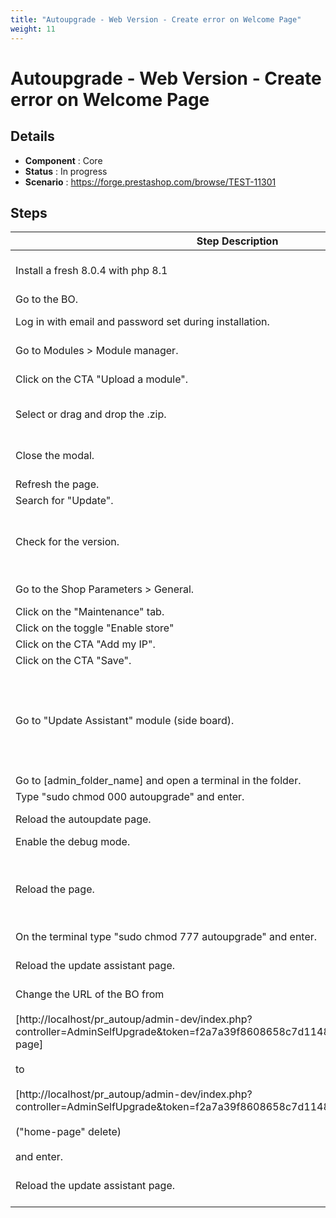 ```yaml
---
title: "Autoupgrade - Web Version - Create error on Welcome Page"
weight: 11
---
```


# Autoupgrade - Web Version - Create error on Welcome Page
## Details
* **Component** : Core
* **Status** : In progress
* **Scenario** : https://forge.prestashop.com/browse/TEST-11301

## Steps
| Step Description | Expected result |
| ----- | ----- |
| Install a fresh 8.0.4 with php 8.1 | * The new shop is installed<br> * The selection to BO or FO is displayed |
| Go to the BO. | Log in page is displayed. |
| Log in with email and password set during installation. | * Connection successful<br> * Dashboard displayed |
| Go to Modules > Module manager. | Module manager page is displayed. |
| Click on the CTA "Upload a module". | Modal "Upload a module" is displayed. |
| Select or drag and drop the .zip. | * The module is installing<br> * The module is installed, the CTA "Configure" is displayed. |
| Close the modal. | * Modal is closed<br> * Module manager page is displayed |
| Refresh the page. | Page is refreshed. |
| Search for "Update". | Update Assistant is displayed. |
| Check for the version. | * The version is the latest in prod. <br><br> * The lastest version in prod is displayed because it is the version available on the marketplace. |
| Go to the Shop Parameters > General. | General > Preferences page is displayed on the "General" tab. |
| Click on the "Maintenance" tab. | "Maintenance" tab is displayed. |
| Click on the toggle "Enable store" | Toggle is in "No" status. |
| Click on the CTA "Add my IP". | IP address is filled. |
| Click on the CTA "Save". | Shop is in maintenance mode. |
| Go to "Update Assistant" module (side board). | "Update Assistant" module is displayed : <br> * Title : "Welcome to PrestaShop Update Assistant"<br> * Two radio buttons : "Update your store" and "Restore from a backup" (disabled)<br> * CTA "Get started" disabled |
| Go to [admin_folder_name] and open a terminal in the folder. | New terminal appears ! |
| Type "sudo chmod 000 autoupgrade" and enter. | Command executed. |
| Reload the autoupdate page. | Error serveur : "500 Internal Server Error" |
| Enable the debug mode. | Debug mode enabled. |
| Reload the page. | Error : "Cannot write to the directory. Please ensure you have the necessary write permissions on "/var/www/html/pr_autoup/admin-dev/autoupgrade"." |
| On the terminal type "sudo chmod 777 autoupgrade" and enter. | Command executed. |
| Reload the update assistant page. | "Welcome to PrestaShop Update Assistant" page is displayed correctly :). |
| Change the URL of the BO from <br><br>[http://localhost/pr_autoup/admin-dev/index.php?controller=AdminSelfUpgrade&token=f2a7a39f8608658c7d114813cfdc966e&route=home-page] <br><br>to <br><br>[http://localhost/pr_autoup/admin-dev/index.php?controller=AdminSelfUpgrade&token=f2a7a39f8608658c7d114813cfdc966e&route=]<br><br>("home-page" delete) <br><br>and enter. | 404 error image :  <br> * Title :  "Something went wrong... "<br> * Text : "The requested page or resource could not be found. This might be due to:<br> ** A broken or outdated link.<br> ** The page being moved or deleted.<br> ** A typo in the URL." |
| Reload the update assistant page. | "Welcome to PrestaShop Update Assistant" page is displayed correctly :). |
